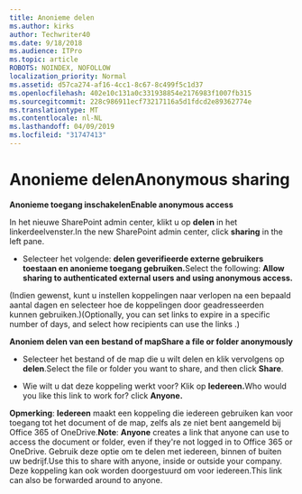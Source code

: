 ```yaml
---
title: Anonieme delen
ms.author: kirks
author: Techwriter40
ms.date: 9/18/2018
ms.audience: ITPro
ms.topic: article
ROBOTS: NOINDEX, NOFOLLOW
localization_priority: Normal
ms.assetid: d57ca274-af16-4cc1-8c67-8c499f5c1d37
ms.openlocfilehash: 402e10c131a0c331938854e2176983f1007fb315
ms.sourcegitcommit: 228c986911ecf73217116a5d1fdcd2e89362774e
ms.translationtype: MT
ms.contentlocale: nl-NL
ms.lasthandoff: 04/09/2019
ms.locfileid: "31747413"
---
```

# <a name="anonymous-sharing"></a><span data-ttu-id="060fa-102">Anonieme delen</span><span class="sxs-lookup"><span data-stu-id="060fa-102">Anonymous sharing</span></span>

 **<span data-ttu-id="060fa-103">Anonieme toegang inschakelen</span><span class="sxs-lookup"><span data-stu-id="060fa-103">Enable anonymous access</span></span>**
  
<span data-ttu-id="060fa-104">In het nieuwe SharePoint admin center, klikt u op **delen** in het linkerdeelvenster.</span><span class="sxs-lookup"><span data-stu-id="060fa-104">In the new SharePoint admin center, click **sharing** in the left pane.</span></span> 
  
- <span data-ttu-id="060fa-105">Selecteer het volgende: **delen geverifieerde externe gebruikers toestaan en anonieme toegang gebruiken.**</span><span class="sxs-lookup"><span data-stu-id="060fa-105">Select the following: **Allow sharing to authenticated external users and using anonymous access.**</span></span>
  
<span data-ttu-id="060fa-106">(Indien gewenst, kunt u instellen koppelingen naar verlopen na een bepaald aantal dagen en selecteer hoe de koppelingen door geadresseerden kunnen gebruiken.)</span><span class="sxs-lookup"><span data-stu-id="060fa-106">(Optionally, you can set links to expire in a specific number of days, and select how recipients can use the links .)</span></span>
    
 **<span data-ttu-id="060fa-107">Anoniem delen van een bestand of map</span><span class="sxs-lookup"><span data-stu-id="060fa-107">Share a file or folder anonymously</span></span>**
  
- <span data-ttu-id="060fa-108">Selecteer het bestand of de map die u wilt delen en klik vervolgens op **delen**.</span><span class="sxs-lookup"><span data-stu-id="060fa-108">Select the file or folder you want to share, and then click **Share**.</span></span> 
    
- <span data-ttu-id="060fa-109">Wie wilt u dat deze koppeling werkt voor? Klik op **Iedereen.**</span><span class="sxs-lookup"><span data-stu-id="060fa-109">Who would you like this link to work for? click **Anyone.**</span></span>
  
 <span data-ttu-id="060fa-110">**Opmerking**: **Iedereen** maakt een koppeling die iedereen gebruiken kan voor toegang tot het document of de map, zelfs als ze niet bent aangemeld bij Office 365 of OneDrive.</span><span class="sxs-lookup"><span data-stu-id="060fa-110">**Note**: **Anyone** creates a link that anyone can use to access the document or folder, even if they're not logged in to Office 365 or OneDrive.</span></span> <span data-ttu-id="060fa-111">Gebruik deze optie om te delen met iedereen, binnen of buiten uw bedrijf.</span><span class="sxs-lookup"><span data-stu-id="060fa-111">Use this to share with anyone, inside or outside your company.</span></span> <span data-ttu-id="060fa-112">Deze koppeling kan ook worden doorgestuurd om voor iedereen.</span><span class="sxs-lookup"><span data-stu-id="060fa-112">This link can also be forwarded around to anyone.</span></span> 
    


